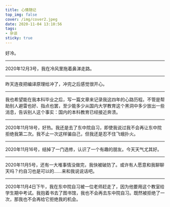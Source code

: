 ```yaml
---
title: 心情随记
top_img: false
cover: /img/cover2.jpeg
date: 2020-11-04 13:10:56
tags:
- 杂谈
sticky: true
---
```

好冷。
****
2020年12月3号，我在冷风里拖着鼻涕走路。
****
昨天连夜把编译原理给冲了，冲完之后感觉很开心。

<hr />

我也希望能在我本科毕业之后，写一篇文章来记录我这四年的心路历程。不管是帮助别人避雷也好、指点也罢，至少能多少从国内大学教育这个黑洞中多少放出一些消息，告诉别人这个事实：国内的本科教育已经接近奔溃。

<hr />

2020年11月18号，好热。我还是去了东中院自习，即使我说过我不会再让东中院拒绝我第二次。我不止一次这样骗自己，但我还是忍不住飞蛾扑火。

<hr />
2020年11月16号，结掉了一门选修，认识了一个有趣的朋友。今天天气尤其好。
<hr />

2020年11月5号，还有一大堆事情没做完，我快被破防了。或许有人愿意和我聊聊天吗？约自习也是可以的......来和我说说话吧。
<hr />

2020年11月4日下午，我在东中院自习被一位老师赶走了，因为他要用这个教室给学生期中考试。我抱着书去了图书馆，我也不会再去东中院自习。既然被拒绝了一次，那我也不会再给它拒绝我的机会。

